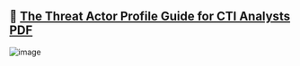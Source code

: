 ## 🔗 [The Threat Actor Profile  Guide for CTI Analysts PDF](https://github.com/curated-intel/Threat-Actor-Profile-Guide/blob/main/The%20Threat%20Actor%20Profile%20Guide%20for%20CTI%20Analysts.pdf)

![image](https://github.com/curated-intel/Threat-Actor-Profile-Guide/assets/59974887/e1722172-1341-4a3a-80b8-922ba105b32e)
